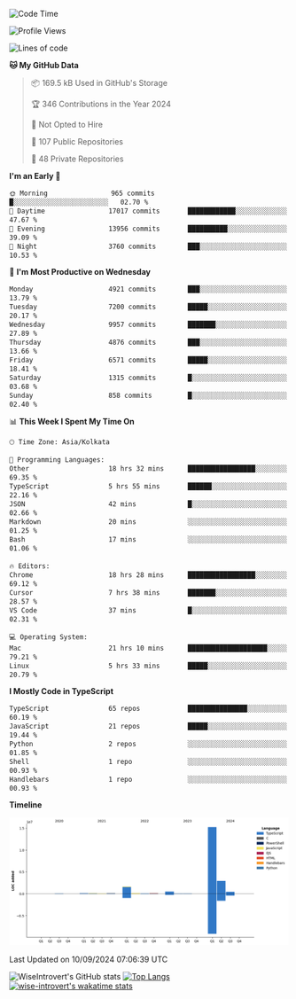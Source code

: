 <!--START_SECTION:waka-->
![Code Time](http://img.shields.io/badge/Code%20Time-1%2C588%20hrs%206%20mins-blue)

![Profile Views](http://img.shields.io/badge/Profile%20Views-0-blue)

![Lines of code](https://img.shields.io/badge/From%20Hello%20World%20I%27ve%20Written-21.4%20million%20lines%20of%20code-blue)

**🐱 My GitHub Data** 

> 📦 169.5 kB Used in GitHub's Storage 
 > 
> 🏆 346 Contributions in the Year 2024
 > 
> 🚫 Not Opted to Hire
 > 
> 📜 107 Public Repositories 
 > 
> 🔑 48 Private Repositories 
 > 
**I'm an Early 🐤** 

```text
🌞 Morning                965 commits         █░░░░░░░░░░░░░░░░░░░░░░░░   02.70 % 
🌆 Daytime                17017 commits       ████████████░░░░░░░░░░░░░   47.67 % 
🌃 Evening                13956 commits       ██████████░░░░░░░░░░░░░░░   39.09 % 
🌙 Night                  3760 commits        ███░░░░░░░░░░░░░░░░░░░░░░   10.53 % 
```
📅 **I'm Most Productive on Wednesday** 

```text
Monday                   4921 commits        ███░░░░░░░░░░░░░░░░░░░░░░   13.79 % 
Tuesday                  7200 commits        █████░░░░░░░░░░░░░░░░░░░░   20.17 % 
Wednesday                9957 commits        ███████░░░░░░░░░░░░░░░░░░   27.89 % 
Thursday                 4876 commits        ███░░░░░░░░░░░░░░░░░░░░░░   13.66 % 
Friday                   6571 commits        █████░░░░░░░░░░░░░░░░░░░░   18.41 % 
Saturday                 1315 commits        █░░░░░░░░░░░░░░░░░░░░░░░░   03.68 % 
Sunday                   858 commits         █░░░░░░░░░░░░░░░░░░░░░░░░   02.40 % 
```


📊 **This Week I Spent My Time On** 

```text
🕑︎ Time Zone: Asia/Kolkata

💬 Programming Languages: 
Other                    18 hrs 32 mins      █████████████████░░░░░░░░   69.35 % 
TypeScript               5 hrs 55 mins       ██████░░░░░░░░░░░░░░░░░░░   22.16 % 
JSON                     42 mins             █░░░░░░░░░░░░░░░░░░░░░░░░   02.66 % 
Markdown                 20 mins             ░░░░░░░░░░░░░░░░░░░░░░░░░   01.25 % 
Bash                     17 mins             ░░░░░░░░░░░░░░░░░░░░░░░░░   01.06 % 

🔥 Editors: 
Chrome                   18 hrs 28 mins      █████████████████░░░░░░░░   69.12 % 
Cursor                   7 hrs 38 mins       ███████░░░░░░░░░░░░░░░░░░   28.57 % 
VS Code                  37 mins             █░░░░░░░░░░░░░░░░░░░░░░░░   02.31 % 

💻 Operating System: 
Mac                      21 hrs 10 mins      ████████████████████░░░░░   79.21 % 
Linux                    5 hrs 33 mins       █████░░░░░░░░░░░░░░░░░░░░   20.79 % 
```

**I Mostly Code in TypeScript** 

```text
TypeScript               65 repos            ███████████████░░░░░░░░░░   60.19 % 
JavaScript               21 repos            █████░░░░░░░░░░░░░░░░░░░░   19.44 % 
Python                   2 repos             ░░░░░░░░░░░░░░░░░░░░░░░░░   01.85 % 
Shell                    1 repo              ░░░░░░░░░░░░░░░░░░░░░░░░░   00.93 % 
Handlebars               1 repo              ░░░░░░░░░░░░░░░░░░░░░░░░░   00.93 % 
```



**Timeline**

![Lines of Code chart](https://raw.githubusercontent.com/wise-introvert/wise-introvert/master/assets/bar_graph.png)


 Last Updated on 10/09/2024 07:06:39 UTC
<!--END_SECTION:waka-->

![WiseIntrovert's GitHub stats](https://github-readme-stats.vercel.app/api?username=wise-introvert&count_private=true&show_icons=true)
[![Top Langs](https://github-readme-stats.vercel.app/api/top-langs/?username=wise-introvert&langs_count=10)](https://github.com/anuraghazra/github-readme-stats)
[![wise-introvert's wakatime stats](https://github-readme-stats.vercel.app/api/wakatime?username=wiseintrovert)](https://github.com/anuraghazra/github-readme-stats)
